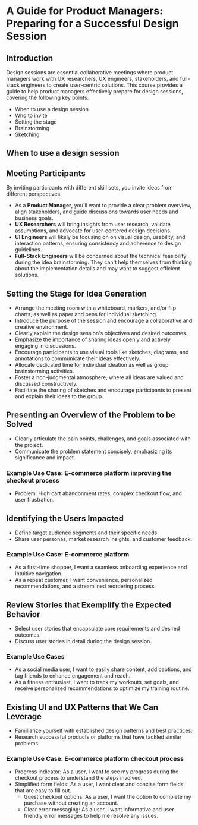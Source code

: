 # A Guide for Product Managers: Preparing for a Successful Design Session

## Introduction
Design sessions are essential collaborative meetings where product managers work with UX researchers,
UX engineers, stakeholders, and full-stack engineers to create user-centric solutions. This course provides a
guide to help product managers effectively prepare for design sessions, covering the following key points: 
- When to use a design session
- Who to invite
- Setting the stage
- Brainstorming
- Sketching

## When to use a design session


## Meeting Participants
By inviting participants with different skill sets, you invite ideas from different perspectives.
* As a **Product Manager**, you'll want to provide a clear problem overview, align stakeholders, and guide discussions towards user needs and business goals.
* **UX Researchers** will bring insights from user research, validate assumptions, and advocate for user-centered design decisions.
* **UI Engineers** will likely be focusing on on visual design, usability, and interaction patterns, ensuring consistency and adherence to design guidelines.
* **Full-Stack Engineers** will be concerned about the technical feasibility during the idea brainstorming. They can't help themselves from thinking about the
   implementation details and may want to suggest efficient solutions.

## Setting the Stage for Idea Generation
* Arrange the meeting room with a whiteboard, markers, and/or flip charts, as well as paper and pens for individual sketching.
* Introduce the purpose of the session and encourage a collaborative and creative environment.
* Clearly explain the design session's objectives and desired outcomes.
* Emphasize the importance of sharing ideas openly and actively engaging in discussions.
* Encourage participants to use visual tools like sketches, diagrams, and annotations to communicate their ideas effectively.
* Allocate dedicated time for individual ideation as well as group brainstorming activities.
* Foster a non-judgmental atmosphere, where all ideas are valued and discussed constructively.
* Facilitate the sharing of sketches and encourage participants to present and explain their ideas to the group.

## Presenting an Overview of the Problem to be Solved
* Clearly articulate the pain points, challenges, and goals associated with the project.
* Communicate the problem statement concisely, emphasizing its significance and impact.

### Example Use Case: E-commerce platform improving the checkout process
* Problem: High cart abandonment rates, complex checkout flow, and user frustration.

## Identifying the Users Impacted
* Define target audience segments and their specific needs.
* Share user personas, market research insights, and customer feedback.

### Example Use Case: E-commerce platform
* As a first-time shopper, I want a seamless onboarding experience and intuitive navigation.
* As a repeat customer, I want convenience, personalized recommendations, and a streamlined reordering process.

## Review Stories that Exemplify the Expected Behavior
* Select user stories that encapsulate core requirements and desired outcomes.
* Discuss user stories in detail during the design session.

### Example Use Cases
* As a social media user, I want to easily share content, add captions, and tag friends to enhance engagement and reach.
* As a fitness enthusiast, I want to track my workouts, set goals, and receive personalized recommendations to optimize my training routine.

## Existing UI and UX Patterns that We Can Leverage
* Familiarize yourself with established design patterns and best practices.
* Research successful products or platforms that have tackled similar problems.

### Example Use Case: E-commerce platform checkout process
* Progress indicator: As a user, I want to see my progress during the checkout process to understand the steps involved.
* Simplified form fields: As a user, I want clear and concise form fields that are easy to fill out.
   * Guest checkout options: As a user, I want the option to complete my purchase without creating an account.
   * Clear error messaging: As a user, I want informative and user-friendly error messages to help me resolve any issues.
